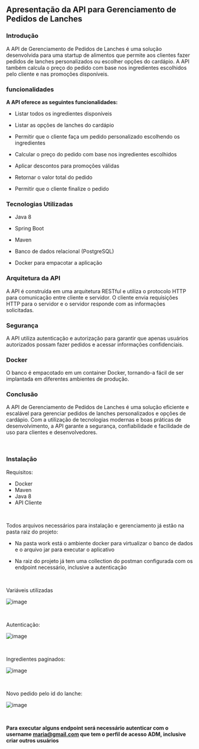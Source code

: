 ## Apresentação da API para Gerenciamento de Pedidos de Lanches


### Introdução

A API de Gerenciamento de Pedidos de Lanches é uma solução desenvolvida para uma startup de alimentos que permite aos clientes fazer pedidos de lanches personalizados ou escolher opções do cardápio. A API também calcula o preço do pedido com base nos ingredientes escolhidos pelo cliente e nas promoções disponíveis.

### funcionalidades

**A API oferece as seguintes funcionalidades:**

- Listar todos os ingredientes disponíveis

- Listar as opções de lanches do cardápio

- Permitir que o cliente faça um pedido personalizado escolhendo os ingredientes

- Calcular o preço do pedido com base nos ingredientes escolhidos

- Aplicar descontos para promoções válidas

- Retornar o valor total do pedido

- Permitir que o cliente finalize o pedido

### Tecnologias Utilizadas

 - Java 8

 - Spring Boot

- Maven

- Banco de dados relacional (PostgreSQL)

- Docker para empacotar a aplicação

### Arquitetura da API

A API é construída em uma arquitetura RESTful e utiliza o protocolo HTTP para comunicação entre cliente e servidor. O cliente envia requisições HTTP para o servidor e o servidor responde com as informações solicitadas.

### Segurança

A API utiliza autenticação e autorização para garantir que apenas usuários autorizados possam fazer pedidos e acessar informações confidenciais.

### Docker

O banco é empacotado em um container Docker, tornando-a fácil de ser implantada em diferentes ambientes de produção.

### Conclusão

A API de Gerenciamento de Pedidos de Lanches é uma solução eficiente e escalável para gerenciar pedidos de lanches personalizados e opções de cardápio. Com a utilização de tecnologias modernas e boas práticas de desenvolvimento, a API garante a segurança, confiabilidade e facilidade de uso para clientes e desenvolvedores.

</br>

### Instalação

Requisitos:

- Docker
- Maven
- Java 8
- API Cliente

</br>

Todos arquivos necessários para instalação e gerenciamento já estão na pasta raiz do projeto:

- Na pasta work está o ambiente docker para virtualizar o banco de dados e o arquivo jar para executar o aplicativo

- Na raiz do projeto já tem uma collection do postman configurada com os endpoint necessário, inclusive a autenticação

</br>

Variáveis utilizadas

![image](https://user-images.githubusercontent.com/84253307/225777315-7f62bd10-9663-4111-9151-95fd3f46083d.png)


</br>

Autenticação:

![image](https://user-images.githubusercontent.com/84253307/225777389-be844561-3fce-4195-b9a5-bb8a5cb30fb3.png)

</br>

Ingredientes paginados:

![image](https://user-images.githubusercontent.com/84253307/225777492-fde40186-2b3f-4960-a402-aadfa6c335f3.png)

</br>

Novo pedido pelo id do lanche:

![image](https://user-images.githubusercontent.com/84253307/225777763-62bc8f00-9fe2-4206-a9fd-3653c641c530.png)


<br>

**Para executar alguns endpoint será necessário autenticar com o username maria@gmail.com que tem o perfil de acesso ADM, inclusive criar outros usuários**



</br>
















